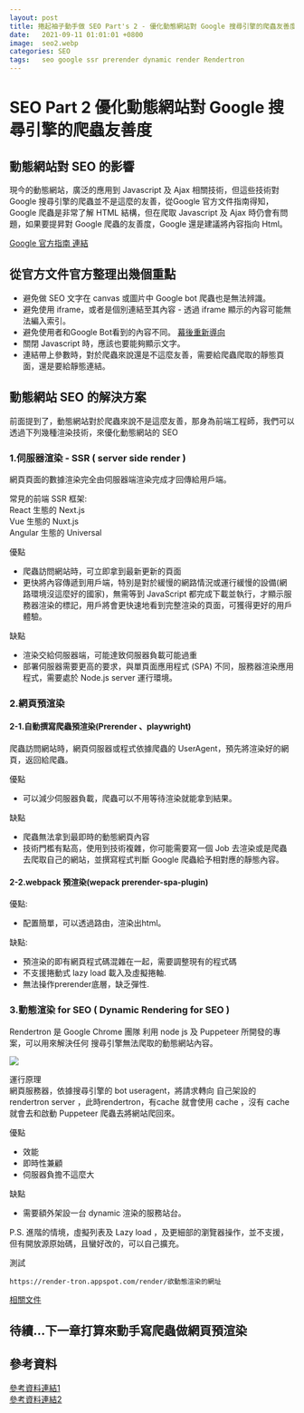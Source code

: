 ```yaml
---
layout: post
title: 捲起袖子動手做 SEO Part's 2 - 優化動態網站對 Google 搜尋引擎的爬蟲友善度
date:   2021-09-11 01:01:01 +0800
image:  seo2.webp
categories: SEO
tags:   seo google ssr prerender dynamic render Rendertron
---
```

# SEO Part 2 優化動態網站對 Google 搜尋引擎的爬蟲友善度
## 動態網站對 SEO 的影響
現今的動態網站，廣泛的應用到 Javascript 及 Ajax 相關技術，但這些技術對 Google 搜尋引擎的爬蟲並不是這麼的友善，從Google 官方文件指南得知，Google 爬蟲是非常了解 HTML 結構，但在爬取 Javascript 及 Ajax  時仍會有問題，如果要提昇對 Google 爬蟲的友善度，Google 還是建議將內容指向 Html。  

[Google 官方指南 連結](https://developers.google.com/search/docs/advanced/guidelines/ajax?hl=zh-tw)

## 從官方文件官方整理出幾個重點
* 避免做 SEO 文字在 canvas 或圖片中 Google bot 爬蟲也是無法辨識。
* 避免使用 iframe，或者是個別連結至其內容 - 透過 iframe 顯示的內容可能無法編入索引。
* 避免使用者和Google Bot看到的內容不同。
 [幕後重新導向](https://developers.google.com/search/docs/advanced/guidelines/sneaky-redirects?hl=zh-tw)  
* 關閉 Javascript 時，應該也要能夠顯示文字。
* 連結帶上參數時，對於爬蟲來說還是不這麼友善，需要給爬蟲爬取的靜態頁面，還是要給靜態連結。

## 動態網站 SEO 的解決方案
前面提到了，動態網站對於爬蟲來說不是這麼友善，那身為前端工程師，我們可以透過下列幾種渲染技術，來優化動態網站的 SEO
### 1.伺服器渲染 - SSR ( server side render )   
網頁頁面的數據渲染完全由伺服器端渲染完成才回傳給用戶端。   

常見的前端 SSR 框架:  
React 生態的 Next.js  
Vue 生態的 Nuxt.js  
Angular 生態的 Universal

優點     
* 爬蟲訪問網站時，可立即拿到最新更新的頁面  
* 更快將內容傳遞到用戶端，特別是對於緩慢的網路情況或運行緩慢的設備(網路環境沒這麼好的國家)，無需等到 JavaScript 都完成下載並執行，才顯示服務器渲染的標記，用戶將會更快速地看到完整渲染的頁面，可獲得更好的用戶體驗。  

缺點  
* 渲染交給伺服器端，可能達致伺服器負載可能過重
* 部署伺服器需要更高的要求，與單頁面應用程式 (SPA) 不同，服務器渲染應用程式，需要處於 Node.js server 運行環境。

### 2.網頁預渲染 

#### 2-1.自動撰寫爬蟲預渲染(Prerender 、playwright)
爬蟲訪問網站時，網頁伺服器或程式依據爬蟲的 UserAgent，預先將渲染好的網頁，返回給爬蟲。  

優點  
* 可以減少伺服器負載，爬蟲可以不用等待渲染就能拿到結果。

缺點  
* 爬蟲無法拿到最即時的動態網頁內容  
* 技術門檻有點高，使用到技術複雜，你可能需要寫一個 Job 去渲染或是爬蟲去爬取自己的網站，並撰寫程式判斷 Google 爬蟲給予相對應的靜態內容。

#### 2-2.webpack 預渲染(wepack prerender-spa-plugin)
優點: 
* 配置簡單，可以透過路由，渲染出html。

缺點: 
* 預渲染的即有網頁程式碼混雜在一起，需要調整現有的程式碼
* 不支援捲動式 lazy load 載入及虛擬捲軸. 
* 無法操作prerender底層，缺乏彈性.

### 3.動態渲染 for SEO ( Dynamic Rendering for SEO )  
Rendertron 是 Google Chrome 團隊 利用 node js 及 Puppeteer 所開發的專案，可以用來解決任何 搜尋引擎無法爬取的動態網站內容。  

![](https://i.imgur.com/JdTsLbH.png)  

運行原理  
網頁服務器，依據搜尋引擎的 bot useragent，將請求轉向 自己架設的 rendertron server ，此時rendertron，有cache 就會使用 cache ，沒有 cache 就會去和啟動 Puppeteer 爬蟲去將網站爬回來。  

優點  
* 效能
* 即時性兼顧
* 伺服器負擔不這麼大  

缺點 
* 需要額外架設一台 dynamic 渲染的服務站台。  

P.S. 進階的情境，虛擬列表及 Lazy load ，及更細部的瀏覽器操作，並不支援，但有開放源原始碼，且蠻好改的，可以自己擴充。  

測試  
```
https://render-tron.appspot.com/render/欲動態渲染的網址  
````
  
[相關文件](https://developers.google.com/search/blog/2019/01/dynamic-rendering-with-rendertron)

## 待續...下一章打算來動手寫爬蟲做網頁預渲染
 
## 參考資料
[參考資料連結1](https://medium.com/@gdumais/next-js-the-ultimate-cheat-sheet-to-page-rendering-46e4f82ce1ee)  
[參考資料連結2](https://tech.meituan.com/2018/11/15/first-contentful-paint-practice.html)


